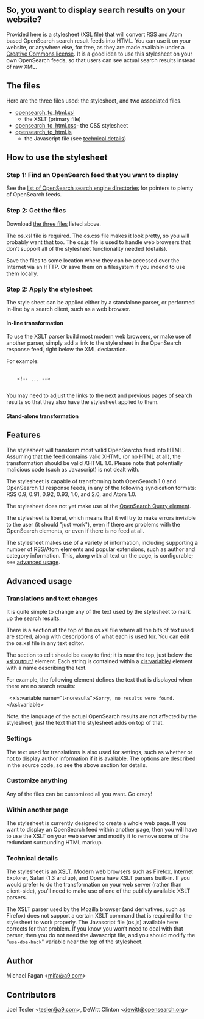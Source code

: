 ## So, you want to display search results on your website?

Provided here is a stylesheet (XSL file) that will convert RSS and Atom
based OpenSearch search result feeds into HTML. You can use it on your
website, or anywhere else, for free, as they are made available under a
[Creative Commons license](#License "wikilink"). It is a good idea to
use this stylesheet on your own OpenSearch feeds, so that users can see
actual search results instead of raw XML.

## The files

Here are the three files used: the stylesheet, and two associated
    files.

  - [opensearch\_to\_html.xsl](http://69.55.232.189/downloads/opensearch_to_html.xsl)
    - the XSLT (primary
    file)
  - [opensearch\_to\_html.css](http://69.55.232.189/downloads/opensearch_to_html.css)-
    the CSS
    stylesheet
  - [opensearch\_to\_html.js](http://69.55.232.189/downloads/opensearch_to_html.js)
    - the Javascript file (see [technical
    details](#Technical_details "wikilink"))

## How to use the stylesheet

### Step 1: Find an OpenSearch feed that you want to display

See the [list of OpenSearch search engine
directories](Community/OpenSearch_search_engine_directories "wikilink")
for pointers to plenty of OpenSearch feeds.

### Step 2: Get the files

Download [the three files](#The_files "wikilink") listed above.

The os.xsl file is required. The os.css file makes it look pretty, so
you will probably want that too. The os.js file is used to handle web
browsers that don’t support all of the stylesheet functionality needed
(details).

Save the files to some location where they can be accessed over the
Internet via an HTTP. Or save them on a filesystem if you indend to use
them locally.

### Step 2: Apply the stylesheet

The style sheet can be applied either by a standalone parser, or
performed in-line by a search client, such as a web browser.

#### In-line transformation

To use the XSLT parser build most modern web browsers, or make use of
another parser, simply add a link to the style sheet in the OpenSearch
response feed, right below the XML declaration.

For
example:

<?xml version="1.0" encoding="UTF-8"?>

<?xml-stylesheet href="os.xsl" type="text/xsl" ?>

` `<rss version="2.0" xmlns:opensearch="<nowiki>http://a9.com/-/spec/opensearch/1.1/</nowiki>">  
`    <!-- ... -->`  
` `</rss>

You may need to adjust the links to the next and previous pages of
search results so that they also have the stylesheet applied to them.

#### Stand-alone transformation

## Features

The stylesheet will transform most valid OpenSearchs feed into HTML.
Assuming that the feed contains valid XHTML (or no HTML at all), the
transformation should be valid XHTML 1.0. Please note that potentially
malicious code (such as Javascript) is not dealt with.

The stylesheet is capable of transforming both OpenSearch 1.0 and
OpenSearch 1.1 response feeds, in any of the following syndication
formats: RSS 0.9, 0.91, 0.92, 0.93, 1.0, and 2.0, and Atom 1.0.

The stylesheet does not yet make use of the [OpenSearch Query
element](Specifications/OpenSearch/1.1#OpenSearch_Query_element "wikilink").

The stylesheet is liberal, which means that it will try to make errors
invisible to the user (it should "just work"), even if there are
problems with the OpenSearch elements, or even if there is no feed at
all.

The stylesheet makes use of a variety of information, including
supporting a number of RSS/Atom elements and popular extensions, such as
author and category information. This, along with all text on the page,
is configurable; see [advanced usage](#Advanced_usage "wikilink").

## Advanced usage

### Translations and text changes

It is quite simple to change any of the text used by the stylesheet to
mark up the search results.

There is a section at the top of the os.xsl file where all the bits of
text used are stored, along with descriptions of what each is used for.
You can edit the os.xsl file in any text editor.

The section to edit should be easy to find; it is near the top, just
below the <xsl:output/> element. Each string is contained within a
<xls:variable/> element with a name describing the text.

For example, the following element defines the text that is displayed
when there are no search
results:

` `<xls:variable name="t-noresults">`Sorry, no results were found.`</xsl:variable>

Note, the language of the actual OpenSearch results are not affected by
the stylesheet; just the text that the stylesheet adds on top of that.

### Settings

The text used for translations is also used for settings, such as
whether or not to display author information if it is available. The
options are described in the source code, so see the above section for
details.

### Customize anything

Any of the files can be customized all you want. Go crazy\!

### Within another page

The stylesheet is currently designed to create a whole web page. If you
want to display an OpenSearch feed within another page, then you will
have to use the XSLT on your web server and modify it to remove some of
the redundant surrounding HTML markup.

### Technical details

The stylesheet is an [XSLT](http://www.w3.org/TR/xslt). Modern web
browsers such as Firefox, Internet Explorer, Safari (1.3 and up), and
Opera have XSLT parsers built-in. If you would prefer to do the
transformation on your web server (rather than client-side), you’ll need
to make use of one of the publicly available XSLT parsers.

The XSLT parser used by the Mozilla browser (and derivatives, such as
Firefox) does not support a certain XSLT command that is required for
the stylesheet to work properly. The Javascript file (os.js) available
here corrects for that problem. If you know you won’t need to deal with
that parser, then you do not need the Javascript file, and you should
modify the "`use-doe-hack`" variable near the top of the stylesheet.

## Author

Michael Fagan \<mifa@a9.com\>

## Contributors

Joel Tesler \<tesler@a9.com\>, DeWitt Clinton \<dewitt@opensearch.org\>
